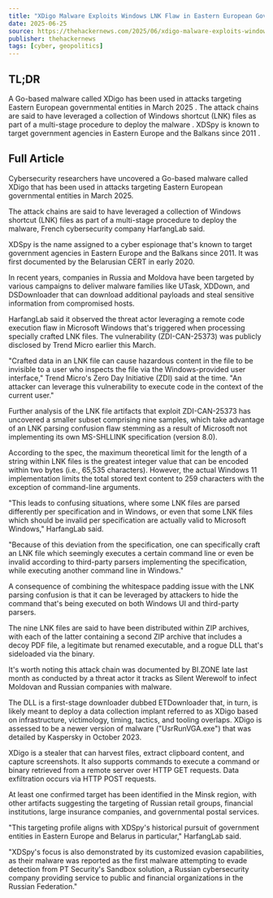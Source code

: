 ```yaml
---
title: "XDigo Malware Exploits Windows LNK Flaw in Eastern European Government Attacks"
date: 2025-06-25
source: https://thehackernews.com/2025/06/xdigo-malware-exploits-windows-lnk-flaw.html
publisher: thehackernews
tags: [cyber, geopolitics]
---
```


## TL;DR

 A Go-based malware called XDigo has been used in attacks targeting Eastern European governmental entities in March 2025 . The attack chains are said to have leveraged a collection of Windows shortcut (LNK) files as part of a multi-stage procedure to deploy the malware . XDSpy is known to target government agencies in Eastern Europe and the Balkans since 2011 .

## Full Article

Cybersecurity researchers have uncovered a Go-based malware called XDigo that has been used in attacks targeting Eastern European governmental entities in March 2025.

The attack chains are said to have leveraged a collection of Windows shortcut (LNK) files as part of a multi-stage procedure to deploy the malware, French cybersecurity company HarfangLab said.

XDSpy is the name assigned to a cyber espionage that's known to target government agencies in Eastern Europe and the Balkans since 2011. It was first documented by the Belarusian CERT in early 2020.

In recent years, companies in Russia and Moldova have been targeted by various campaigns to deliver malware families like UTask, XDDown, and DSDownloader that can download additional payloads and steal sensitive information from compromised hosts.

HarfangLab said it observed the threat actor leveraging a remote code execution flaw in Microsoft Windows that's triggered when processing specially crafted LNK files. The vulnerability (ZDI-CAN-25373) was publicly disclosed by Trend Micro earlier this March.

"Crafted data in an LNK file can cause hazardous content in the file to be invisible to a user who inspects the file via the Windows-provided user interface," Trend Micro's Zero Day Initiative (ZDI) said at the time. "An attacker can leverage this vulnerability to execute code in the context of the current user."

Further analysis of the LNK file artifacts that exploit ZDI-CAN-25373 has uncovered a smaller subset comprising nine samples, which take advantage of an LNK parsing confusion flaw stemming as a result of Microsoft not implementing its own MS-SHLLINK specification (version 8.0).

According to the spec, the maximum theoretical limit for the length of a string within LNK files is the greatest integer value that can be encoded within two bytes (i.e., 65,535 characters). However, the actual Windows 11 implementation limits the total stored text content to 259 characters with the exception of command-line arguments.

"This leads to confusing situations, where some LNK files are parsed differently per specification and in Windows, or even that some LNK files which should be invalid per specification are actually valid to Microsoft Windows," HarfangLab said.

"Because of this deviation from the specification, one can specifically craft an LNK file which seemingly executes a certain command line or even be invalid according to third-party parsers implementing the specification, while executing another command line in Windows."

A consequence of combining the whitespace padding issue with the LNK parsing confusion is that it can be leveraged by attackers to hide the command that's being executed on both Windows UI and third-party parsers.

The nine LNK files are said to have been distributed within ZIP archives, with each of the latter containing a second ZIP archive that includes a decoy PDF file, a legitimate but renamed executable, and a rogue DLL that's sideloaded via the binary.

It's worth noting this attack chain was documented by BI.ZONE late last month as conducted by a threat actor it tracks as Silent Werewolf to infect Moldovan and Russian companies with malware.

The DLL is a first-stage downloader dubbed ETDownloader that, in turn, is likely meant to deploy a data collection implant referred to as XDigo based on infrastructure, victimology, timing, tactics, and tooling overlaps. XDigo is assessed to be a newer version of malware ("UsrRunVGA.exe") that was detailed by Kaspersky in October 2023.

XDigo is a stealer that can harvest files, extract clipboard content, and capture screenshots. It also supports commands to execute a command or binary retrieved from a remote server over HTTP GET requests. Data exfiltration occurs via HTTP POST requests.

At least one confirmed target has been identified in the Minsk region, with other artifacts suggesting the targeting of Russian retail groups, financial institutions, large insurance companies, and governmental postal services.

"This targeting profile aligns with XDSpy's historical pursuit of government entities in Eastern Europe and Belarus in particular," HarfangLab said.

"XDSpy's focus is also demonstrated by its customized evasion capabilities, as their malware was reported as the first malware attempting to evade detection from PT Security's Sandbox solution, a Russian cybersecurity company providing service to public and financial organizations in the Russian Federation."